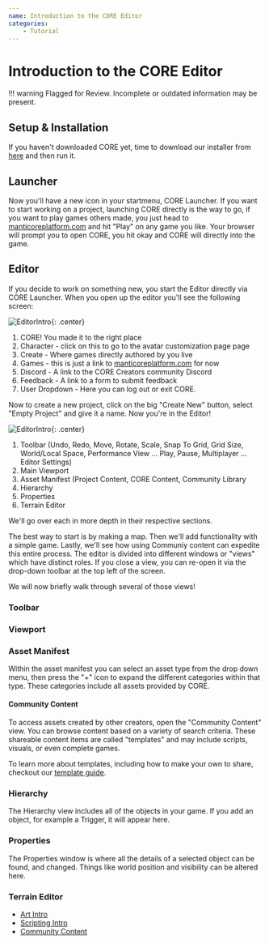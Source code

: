 ```yaml
---
name: Introduction to the CORE Editor
categories:
    - Tutorial
---
```


# Introduction to the CORE Editor

!!! warning
    Flagged for Review.
    Incomplete or outdated information may be present.

## Setup & Installation

If you haven't downloaded CORE yet, time to download our installer from
[here](https://mantiblob.blob.core.windows.net/builds/CoreLauncherInstall.exe) and then run it.

## Launcher

Now you'll have a new icon in your startmenu, CORE Launcher. If you want to start working on a project, launching CORE directly is the way to go, if you want to play games others made, you just head to [manticoreplatform.com](https://prod.manticoreplatform.com) and hit "Play" on any game you like. Your browser will prompt you to open CORE, you hit okay and CORE will directly into the game.

## Editor

If you decide to work on something new, you start the Editor directly via CORE Launcher. When you open up the editor you'll see the following screen:

![EditorIntro](../img/EditorManual/Platform_2019-12-02_12-18-33.png "Editor Homepage"){: .center}

1. CORE! You made it to the right place
2. Character - click on this to go to the avatar customization page page
3. Create - Where games directly authored by you live
4. Games - this is just a link to [manticoreplatform.com](https://prod.manticoreplatform.com) for now
5. Discord - A link to the CORE Creators community Discord
6. Feedback - A link to a form to submit feedback
7. User Dropdown - Here you can log out or exit CORE.

Now to create a new project, click on the big "Create New" button, select "Empty Project" and give it a name. Now you're in the Editor!

![EditorIntro](../img/EditorManual/Platform_2019-12-02_12-27-58.png "The various parts of the editor"){: .center}

1. Toolbar (Undo, Redo, Move, Rotate, Scale, Snap To Grid, Grid Size, World/Local
     Space, Performance View ... Play, Pause, Multiplayer ... Editor Settings)
2. Main Viewport
3. Asset Manifest (Project Content, CORE Content, Community Library
4. Hierarchy
5. Properties
6. Terrain Editor

We'll go over each in more depth in their respective sections.

The best way to start is by making a map. Then we'll add functionality with a simple game. Lastly, we'll see how using Communiy content can expedite this
entire process. The editor is divided into different windows or "views" which have distinct roles. If you close a view, you can re-open it via the drop-down toolbar at the top left of the screen.

We will now briefly walk through several of those views!

### Toolbar

### Viewport

### Asset Manifest

Within the asset manifest you can select an asset type from the drop down menu, then press the "+" icon to expand the different categories within that type. These categories include all assets provided by CORE.

#### Community Content

To access assets created by other creators, open the "Community Content" view. You can browse content based on a variety of search criteria. These shareable content items are called "templates" and may include scripts, visuals, or even complete games.

To learn more about templates, including how to make your own to share, checkout our [template guide](../tutorials/gameplay/collaboration_reference.md).

### Hierarchy

The Hierarchy view includes all of the objects in your game. If you add an object, for example a Trigger, it will appear here.

### Properties

The Properties window is where all the details of a selected object can be found, and changed. Things like world position and visibility can be altered here.

### Terrain Editor

* [Art Intro](../tutorials/art/art_reference.md)
* [Scripting Intro](../tutorials/gameplay/lua_reference.md)
* [Community Content](community_content.md)
